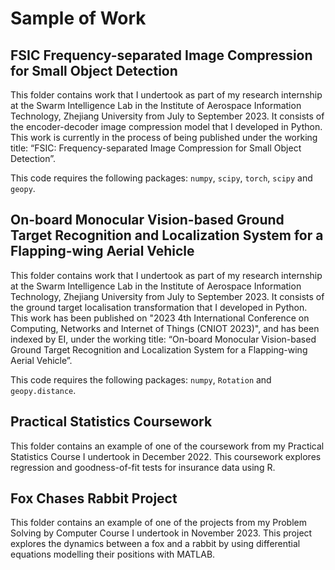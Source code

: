 # Sample of Work

## FSIC Frequency-separated Image Compression for Small Object Detection
This folder contains work that I undertook as part of my research internship at the Swarm Intelligence Lab in the Institute of Aerospace Information Technology, Zhejiang University from July to September 2023. It consists of the encoder-decoder image compression model that I developed in Python. This work is currently in the process of being published under the working title: “FSIC: Frequency-separated Image Compression for Small Object Detection”.

This code requires the following packages: ``numpy``, ``scipy``, ``torch``, ``scipy`` and ``geopy``. 

## On-board Monocular Vision-based Ground Target Recognition and Localization System for a Flapping-wing Aerial Vehicle
This folder contains work that I undertook as part of my research internship at the Swarm Intelligence Lab in the Institute of Aerospace Information Technology, Zhejiang University from July to September 2023. It consists of the ground target localisation transformation that I developed in Python. This work has been published on "2023 4th International Conference on Computing, Networks and Internet of Things (CNIOT 2023)", and has been indexed by EI, under the working title: “On-board Monocular Vision-based Ground Target Recognition and Localization System for a Flapping-wing Aerial Vehicle”.

This code requires the following packages: ``numpy``, ``Rotation`` and ``geopy.distance``.

## Practical Statistics Coursework
This folder contains an example of one of the coursework from my Practical Statistics Course I undertook in December 2022. This coursework explores regression and goodness-of-fit tests for insurance data using R.

## Fox Chases Rabbit Project
This folder contains an example of one of the projects from my Problem Solving by Computer Course I undertook in November 2023. This project explores the dynamics between a fox and a rabbit by using differential equations modelling their positions with MATLAB.

